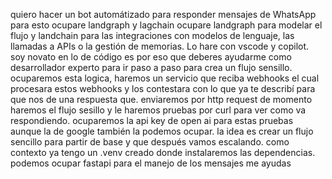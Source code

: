 quiero hacer un bot automátizado para responder mensajes de WhatsApp para esto ocupare landgraph y lagchain ocupare landgraph para modelar el flujo y landchain para las integraciones con modelos de lenguaje, las llamadas a APIs o la gestión de memorias. Lo hare con vscode y copilot. soy novato en lo de código es por eso que deberes ayudarme como desarrollador experto para ir paso a paso para crea un flujo sensillo. ocuparemos esta logica, haremos un servicio que reciba webhooks el cual procesara estos webhooks y los contestara con lo que ya te describí para que nos de una respuesta que. enviaremos por http request de momento haremos el flujo sesillo y le haremos pruebas por curl para ver como va respondiendo. ocuparemos la api key de open ai para estas pruebas aunque la de google también la podemos ocupar. la idea es crear un flujo sencillo para partir de base y que después vamos escalando. como contexto ya tengo un .venv creado donde instalaremos las dependencias. podemos ocupar fastapi para el manejo de los mensajes me ayudas